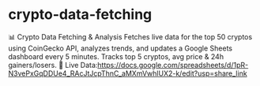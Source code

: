 # crypto-data-fetching
📊 Crypto Data Fetching &amp; Analysis Fetches live data for the top 50 cryptos using CoinGecko API, analyzes trends, and updates a Google Sheets dashboard every 5 minutes. Tracks top 5 cryptos, avg price &amp; 24h gainers/losers. 🔗 Live Data:https://docs.google.com/spreadsheets/d/1pR-N3vePxGqDDUe4_RAcJtJcpThnC_aMXmVwhlUX2-k/edit?usp=share_link

